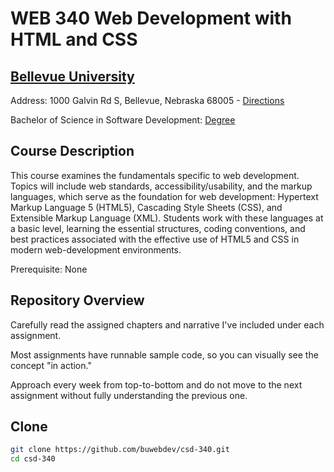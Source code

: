 # WEB 340 Web Development with HTML and CSS
## [Bellevue University](http://bellevue.edu "Bellevue University is a private, non-profit university located in Bellevue, Nebraska, United States.")

Address: 1000 Galvin Rd S, Bellevue, Nebraska 68005 - [Directions](https://www.google.com/maps/dir/''/Bellevue+University/@41.1509562,-95.9896355,12z/data=!4m8!4m7!1m0!1m5!1m1!1s0x8793886a86ca807f:0x838e857240d175eb!2m2!1d-95.9195956!2d41.1509774 "Google maps")

Bachelor of Science in Software Development: [Degree](https://www.bellevue.edu/degrees/bachelor/software-development-bs/ "Designed by developers for developers.")

## Course Description

This course examines the fundamentals specific to web development. Topics will include web standards, accessibility/usability, and the markup languages, which serve as the foundation for web development: Hypertext Markup Language 5 (HTML5), Cascading Style Sheets (CSS), and Extensible Markup Language (XML). 
Students work with these languages at a basic level, learning the essential structures, coding conventions, and best practices associated with the effective use of HTML5 and CSS in modern web-development environments.

Prerequisite: None

## Repository Overview

Carefully read the assigned chapters and narrative I've included under each assignment.

Most assignments have runnable sample code, so you can visually see the concept "in action." 

Approach every week from top-to-bottom and do not move to the next assignment without fully understanding the previous one.


## Clone
```bash
git clone https://github.com/buwebdev/csd-340.git
cd csd-340
```
